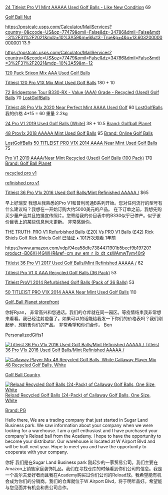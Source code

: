 

[24 Titleist Pro V1 Mint AAAAA Used Golf Balls - Like New Condition](https://www.amazon.com/Titleist-Pro-V1-AAAAA-Balls/dp/B001LNJ3UI/ref=sr_1_2?dchild=1&m=A3P0BYF8J7BQT2&marketplaceID=ATVPDKIKX0DER&qid=1617205778&s=merchant-items&sr=1-2) 69

[Golf Ball Nut](https://www.amazon.com/gp/aag/main?ie=UTF8&seller=A3P0BYF8J7BQT2&isAmazonFulfilled=0&asin=B08Q362YCP&ref_=olp_merch_name_1)

https://postcalc.usps.com/Calculator/MailServices?country=0&ccode=US&oz=77479&omil=False&dz=34786&dmil=False&mdt=3%2F31%2F2021&mdz=10%3A59&m=6&ct3=True&p=4&o=13.603200000000001  13.9

https://postcalc.usps.com/Calculator/MailServices?country=0&ccode=US&oz=77479&omil=False&dz=34786&dmil=False&mdt=3%2F31%2F2021&mdz=10%3A59&m=12

[120 Pack Srixon Mix AAA Used Golf Balls](https://www.amazon.com/Pack-Srixon-Good-Quality-Balls/dp/B01LFKP3LO/ref=sr_1_67?dchild=1&m=A2WHGOX8NOQ9T3&marketplaceID=ATVPDKIKX0DER&qid=1617203004&s=merchant-items&sr=1-67) 

[Titleist 120 Pro V1X Mix Mint Used Golf Balls](https://www.amazon.com/Titleist-2012-Mint-Refinished-Balls/dp/B00WGZ88DS/ref=sr_1_59?dchild=1&m=A2WHGOX8NOQ9T3&marketplaceID=ATVPDKIKX0DER&qid=1617202937&s=merchant-items&sr=1-59) 180 + 10

[72 Bridgestone Tour B330-RX - Value (AAA) Grade - Recycled (Used) Golf Balls](https://www.amazon.com/Bridgestone-72-Tour-B330-RX-Recycled/dp/B0746CGLRQ/ref=sr_1_47?dchild=1&m=A2WHGOX8NOQ9T3&marketplaceID=ATVPDKIKX0DER&qid=1617202716&s=merchant-items&sr=1-47) 70 [LostGolfBalls](https://www.amazon.com/gp/help/seller/at-a-glance.html?ie=UTF8&seller=A2WHGOX8NOQ9T3)

[Titleist 48 Pro V1x 2020 Near Perfect Mint AAAA Used Golf](https://www.amazon.com/Titleist-Pro-V1x-2020-Perfect/dp/B08Q362YCP/ref=sr_1_35?dchild=1&m=A2WHGOX8NOQ9T3&marketplaceID=ATVPDKIKX0DER&qid=1617202418&s=merchant-items&sr=1-35)  80 [LostGolfBalls](https://www.amazon.com/gp/help/seller/at-a-glance.html?ie=UTF8&seller=A2WHGOX8NOQ9T3) 我的价格 4*15 = 60 重量 2.2kg 

[24 Pro V1 2019 Used Golf Balls (White)](https://www.amazon.com/2019-Used-Golf-Balls-White/dp/B07WHV7F37/ref=sr_1_26?dchild=1&m=A2WHGOX8NOQ9T3&marketplaceID=ATVPDKIKX0DER&qid=1617201991&s=merchant-items&sr=1-26) 38 + 10.5 [Brand: Golfball Planet](https://www.amazon.com/s/ref=bl_dp_s_web_0?ie=UTF8&search-alias=aps&field-keywords=Golfball+Planet) 

[48 Prov1x 2018 AAAAA Mint Used Golf Balls](https://www.amazon.com/Prov1x-2018-AAAAA-Golf-Balls/dp/B07VYKML8G/ref=sr_1_19?dchild=1&m=A2WHGOX8NOQ9T3&marketplaceID=ATVPDKIKX0DER&qid=1617201991&s=merchant-items&sr=1-19) 95 [Brand: Online Golf Balls](https://www.amazon.com/s/ref=bl_dp_s_web_0?ie=UTF8&search-alias=aps&field-keywords=Online+Golf+Balls) 

[LostGolfBalls](https://www.amazon.com/gp/aag/main?ie=UTF8&seller=A2WHGOX8NOQ9T3&isAmazonFulfilled=0&asin=B085KLHHSV&ref_=olp_merch_name_2) [50 TITLEIST PRO V1X 2014 AAAA Near Mint Used Golf Balls](https://www.amazon.com/TITLEIST-2014-AAAA-NEAR-BALLS/dp/B00KY62GUM/ref=sr_1_3?dchild=1&m=A2WHGOX8NOQ9T3&marketplaceID=ATVPDKIKX0DER&qid=1617201811&s=merchant-items&sr=1-3) 75

[Pro V1 2019 AAAA/Near Mint Recycled (Used) Golf Balls (100 Pack)](https://www.amazon.com/2019-AAAA-Recycled-Golf-Balls/dp/B085KLHHSV/ref=sr_1_3?dchild=1&keywords=recycled+pro+v1&qid=1617201444&sr=8-3) 170 [Brand: Golf Ball Planet](https://www.amazon.com/s/ref=bl_dp_s_web_0?ie=UTF8&search-alias=aps&field-keywords=Golf+Ball+Planet)

[recycled pro v1](https://www.amazon.com/s?k=recycled+pro+v1&dc&ref=a9_asc_1)

[refinished pro v1](https://www.amazon.com/s?k=refinished+pro+v1&ref=nb_sb_noss_2)

[Titleist 36 Pro V1x 2016 Used Golf Balls/Mint Refinished AAAAA /](https://www.amazon.com/Titleist-ProV1x-2016-AAAAA-Refinished/dp/B078JS6XSM/ref=sr_1_6?dchild=1&keywords=refinished+prov1&qid=1617200905&sr=8-6) $65

早上好瑞安
我想从我熟悉的Pro V1和普利司通B系列开始。您对任何流行的型号有什么建议吗？我想在一开始订购大约5000美元的产品。
在下订单之前，我想先购买少量产品并且拍摄宣传照片。您寄给我的价目表中的B330似乎已停产。似乎该价目表上的某些信息尚未更新。
非常感谢你。



 [THE TRUTH: PRO V1 Refurbished Balls (£20) Vs PRO V1 Balls (£42) Rick Shiels Golf Rick Shiels Golf 已验证 • 101万次观看 1年前](https://www.youtube.com/watch?v=moCxvAlViQo) 

https://www.amazon.com/vdp/94ea58dfe7384471901b5becf9b19720?product=B06XH4GWHR&ref=cm_sw_em_r_ib_dt_csWAmwTym40r9 

[Titleist 36 Pro V1 2017 Used Golf Balls/Mint Refinished AAAAA /](https://www.amazon.com/Titleist-ProV1-2017-AAAAA-Refinished/dp/B078JY33TY/ref=pd_sim_10?pd_rd_w=YGBaI&pf_rd_p=dc435707-6f1f-492e-b80d-8408db56abc9&pf_rd_r=G6QH7709RVHJJDFEY1TN&pd_rd_r=bfba2dc9-a377-4a41-b18e-bfe831f59bd7&pd_rd_wg=XjbCW&pd_rd_i=B078JY33TY&psc=1) 62

[Titleist Pro V1 X AAA Recycled Golf Balls (36 Pack)](https://www.amazon.com/Titleist-Pro-Recycled-Golf-Balls/dp/B000EA16LI/ref=rtpb_5?pd_rd_w=WIALh&pf_rd_p=be844577-fee7-4bbc-8dda-083e56cc6f0d&pf_rd_r=G6QH7709RVHJJDFEY1TN&pd_rd_r=bfba2dc9-a377-4a41-b18e-bfe831f59bd7&pd_rd_wg=XjbCW&pd_rd_i=B000EA16LI&psc=1) 53

[Titleist ProV1 2014 Refurbished Golf Balls (Pack of 36 Balls)](https://www.amazon.com/Titleist-ProV1-2014-Refurbished-Balls/dp/B01I25NUBU/ref=rtpb_4?pd_rd_w=WIALh&pf_rd_p=be844577-fee7-4bbc-8dda-083e56cc6f0d&pf_rd_r=G6QH7709RVHJJDFEY1TN&pd_rd_r=bfba2dc9-a377-4a41-b18e-bfe831f59bd7&pd_rd_wg=XjbCW&pd_rd_i=B01I25NUBU&psc=1) 53 

[50 TITLEIST PRO V1X 2014 AAAA Near Mint Used Golf Balls](https://www.amazon.com/TITLEIST-2014-AAAA-NEAR-BALLS/dp/B00KY62GUM/ref=rtpb_3?pd_rd_w=WIALh&pf_rd_p=be844577-fee7-4bbc-8dda-083e56cc6f0d&pf_rd_r=G6QH7709RVHJJDFEY1TN&pd_rd_r=bfba2dc9-a377-4a41-b18e-bfe831f59bd7&pd_rd_wg=XjbCW&pd_rd_i=B00KY62GUM&psc=1) 110

[Golf_Ball Planet storefront](https://www.amazon.com/shops/A2O6M0JEZTGTRM?ref_=v_sp_storefront)

你好Ryan，
非常高兴和您通话。我们的仓库就在同一园区。等疫情结束我非常想来看看。我已经注射疫苗了。如果可以的话能给我发一下你们的价格表吗？我们刚起步，想销售你们的产品。
非常希望和你们合作。
Ben





 [PersonalizedGifts1](https://www.amazon.com/gp/help/seller/at-a-glance.html/ref=psdc_2515120011_s2_B00KY62GUM?ie=UTF8&seller=AGBQXYKMUKLQN) 

 [<img alt="Titleist 36 Pro V1x 2016 Used Golf Balls/Mint Refinished AAAAA /" src="https://m.media-amazon.com/images/I/61NM+IUxfHL._AC_SS450_.jpg"/> Titleist 36 Pro V1x 2016 Used Golf Balls/Mint Refinished AAAAA /](https://www.amazon.com/Titleist-ProV1x-2016-AAAAA-Refinished/dp/B078JS6XSM/ref=psdc_2515120011_t2_B00KY62GUM) 

 [<img alt="Callaway Player Mix 48 Recycled Golf Balls, White" src="https://m.media-amazon.com/images/I/41xnj58HLqL._AC_SS450_.jpg"/> Callaway Player Mix 48 Recycled Golf Balls, White](https://www.amazon.com/Callaway-Player-Recycled-Balls-White/dp/B01LXQZ7GK/ref=psdc_2515120011_t1_B00KY62GUM) 

 [Golf Ball Country](https://www.amazon.com/gp/help/seller/at-a-glance.html/ref=psdc_2515120011_s0_B00KY62GUM?ie=UTF8&seller=A15Z4I67THWP0F) 

 [<img alt="Reload Recycled Golf Balls (24-Pack) of Callaway Golf Balls, One Size, White" src="https://m.media-amazon.com/images/I/71SIF1Ma03L._AC_SS450_.jpg"/> Reload Recycled Golf Balls (24-Pack) of Callaway Golf Balls, One Size, White](https://www.amazon.com/Reload-Recycled-Balls-24-Pack-Callaway/dp/B00KXNUI7E/ref=psdc_2515120011_t1_B0888V671R) 

 [Brand: PG](https://www.amazon.com/s/ref=bl_dp_s_web_0?ie=UTF8&search-alias=aps&field-keywords=PG) 

Hello there,
We are a trading company that just started in Sugar Land Business park. We saw information about your company when we were looking for a warehouse. I am a golf enthusiast and I have purchased your company's Reload ball from the Academy. I hope to have the opportunity to become your distributor. Our warehouse is located at W Airport Blvd and will be built next year. Hope to meet you and have the opportunity to cooperate with your company.



你好
我们是在Sugar Land Business park 刚起步的一家贸易公司。我们主要在Amazon上销售家庭装饰礼品。我们在寻找仓库的时候看到你们公司的信息。我是一个高尔夫爱好者而且我在Academy购买过你们公司的Reload球。我希望能有机会成为你们的分销商。我们的仓库就位于W Airport Blvd，将于明年盖好。希望能与您见面并有机会和贵公司合作。

